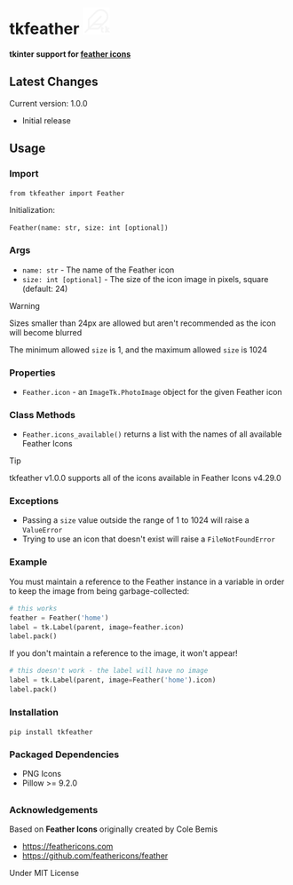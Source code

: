 # tkfeather <img src="tkfeather-white.svg" width=48>

#### tkinter support for [feather icons](https://feathericons.com)

## Latest Changes
Current version: 1.0.0

- Initial release

## Usage

### Import

`from tkfeather import Feather`

Initialization:

`Feather(name: str, size: int [optional])`

### Args
- `name: str` - The name of the Feather icon
- `size: int [optional]` - The size of the icon image in pixels, square
(default: 24)

> [!WARNING]
> Sizes smaller than 24px are allowed but aren't recommended as the
icon will become blurred
>
> The minimum allowed `size` is 1, and the maximum allowed `size` is 1024

### Properties
- `Feather.icon` - an `ImageTk.PhotoImage` object for the given Feather
icon

### Class Methods
- `Feather.icons_available()` returns a list with the names of all
available Feather Icons

> [!TIP]
> tkfeather v1.0.0 supports all of the icons available in Feather Icons v4.29.0

### Exceptions
- Passing a `size` value  outside the range of 1 to 1024 will raise a
`ValueError`
- Trying to use an icon that doesn't exist will raise a `FileNotFoundError`

### Example
You must maintain a reference to the Feather instance in a variable in
order to keep the image from being garbage-collected:

```python
# this works
feather = Feather('home')
label = tk.Label(parent, image=feather.icon)
label.pack()
```

If you don't maintain a reference to the image, it won't appear!

```python
# this doesn't work - the label will have no image
label = tk.Label(parent, image=Feather('home').icon)
label.pack()
```

### Installation

`pip install tkfeather`

### Packaged Dependencies

- PNG Icons
- Pillow >= 9.2.0

##

### Acknowledgements

Based on **Feather Icons** originally created by Cole Bemis

- https://feathericons.com
- https://github.com/feathericons/feather

Under MIT License
